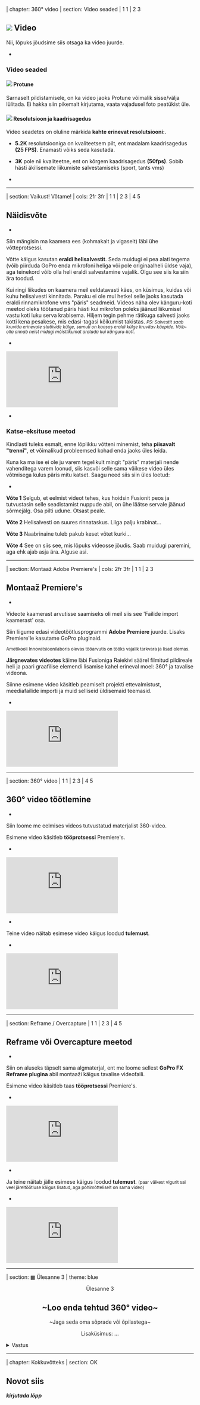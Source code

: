 
| chapter: 360° video
| section: Video seaded
| 1 1
| 2 3

## <img src="./img/icon-video-bg.svg" class="gopro-icon" /> Video 

Nii, lõpuks jõudsime siis otsaga ka video juurde. 

-

### Video seaded

#### <img src="./img/icon-protune.svg" class="gopro-icon" /> Protune 

Sarnaselt pildistamisele, on ka video jaoks Protune võimalik sisse/välja lülitada. Ei hakka siin pikemalt kirjutama, vaata vajadusel <f-link to="pildistamine">foto peatükist üle</f-link>.

#### <img src="./img/icon-resolution.svg" class="gopro-icon" /> Resolutsioon ja kaadrisagedus 

Video seadetes on oluline märkida **kahte erinevat resolutsiooni:**. 

- **5.2K** resolutsiooniga on kvaliteetsem pilt, ent madalam kaadrisagedus **(25 FPS)**. Enamasti võiks seda kasutada.
- **3K** pole nii kvaliteetne, ent on kõrgem kaadrisagedus **(50fps)**. Sobib hästi äkilisemate liikumiste salvestamiseks (sport, tants vms)

-



---








| section: Vaikust! Võtame!
| cols: 2fr 3fr
| 1 1
| 2 3
| 4 5

## Näidis&shy;võte

-

Siin mängisin ma kaamera ees (kohmakalt ja vigaselt) läbi ühe võtteprotsessi. 

Võtte käigus kasutan **eraldi helisalvestit**. Seda muidugi ei pea alati tegema (võib piirduda GoPro enda mikrofoni heliga või pole originaalheli üldse vaja), aga teinekord võib olla heli eraldi salvestamine vajalik. Olgu see siis ka siin ära toodud.

Kui ringi liikudes on kaamera meil eeldatavasti käes, on küsimus, kuidas või kuhu helisalvesti kinnitada. Paraku ei ole mul hetkel selle jaoks kasutada eraldi rinnamikrofone vms "päris" seadmeid. Videos näha olev känguru-koti meetod oleks töötanud päris hästi kui mikrofon poleks jäänud liikumisel vastu koti luku serva krabisema. Hiljem tegin pehme rätikuga salvesti jaoks kotti kena pesakese, mis edasi-tagasi kõikumist takistas. 
<small style="line-height:1.1">*PS: Salvestit saab kruvida erinevate statiivide külge, samuti on kaasas eraldi külge kruvitav käepide. Võib-olla annab neist midagi mõistlikumat aretada kui känguru-kott.*</small>

-

<div class="video-responsive">
    <iframe src="https://www.youtube.com/embed/4PuZISrZkZA" frameborder="0" allow="accelerometer; autoplay; encrypted-media; gyroscope; picture-in-picture" allowfullscreen ></iframe>
</div>

-

### Katse-eksituse meetod

Kindlasti tuleks esmalt, enne lõplikku võtteni minemist, teha **piisavalt "trenni"**, et võimalikud probleemsed kohad enda jaoks üles leida. 

Kuna ka ma ise ei ole ju varem tegelikult mingit "päris" materjali nende vahenditega varem loonud, siis kasvõi selle sama väikese video üles võtmisega kulus päris mitu katset. Saagu need siis siin üles loetud:

-

**Võte 1**
Selgub, et eelmist videot tehes, kus hoidsin Fusionit peos ja tutvustasin selle seadistamist nuppude abil, on ühe läätse servale jäänud sõrmejälg. Osa pilti udune. Otsast peale.

**Võte 2**
Helisalvesti on suures rinnataskus. Liiga palju krabinat...

**Võte 3**
Naabrinaine tuleb pakub keset võtet kurki...

**Võte 4**
See on siis see, mis lõpuks videosse jõudis. Saab muidugi paremini, aga ehk ajab asja ära. Alguse asi.

---







| section: Montaaž Adobe Premiere's
| cols: 2fr 3fr
| 1 1
| 2 3

## Montaaž Premiere's

-

Videote kaamerast arvutisse saamiseks oli meil siis see <f-link to="failide-import-kaamerast">'Failide import kaamerast'</f-link> osa. 

Siin liigume edasi videotöötlus&shy;programmi **Adobe Premiere** juurde. Lisaks Premiere'le kasutame <f-link to="https://community.gopro.com/t5/en/GoPro-FX-Reframe/ta-p/412890">GoPro pluginaid</f-link>. 

<small>Ametikooli Innovatsioonilaboris olevas tööarvutis on tööks vajalik tarkvara ja lisad olemas.</small>

**Järgnevates videotes** käime läbi Fusioniga Raiekivi säärel filmitud pildireale heli ja paari graafilise elemendi lisamise kahel erineval moel: 360° ja tavalise videona.

Siinne esimene video käsitleb peamiselt projekti ettevalmistust, meediafailide importi ja muid selliseid üldisemaid teemasid.

-

<div class="video-responsive">
    <iframe src="https://www.youtube.com/embed/vtBZx_P9DfM" frameborder="0" allow="accelerometer; autoplay; encrypted-media; gyroscope; picture-in-picture" allowfullscreen ></iframe>
</div>



---






| section: 360° video
| 1 1
| 2 3
| 4 5

## 360° video töötlemine

-

Siin loome me eelmises videos tutvustatud materjalist 360-video.

Esimene video käsitleb **tööprotsessi** Premiere's. 

-

<div class="video-responsive">
    <iframe src="https://www.youtube.com/embed/9c4yksDcAwI" frameborder="0" allow="accelerometer; autoplay; encrypted-media; gyroscope; picture-in-picture" allowfullscreen ></iframe>
</div>

-

Teine video näitab esimese video käigus loodud **tulemust**.

-

<div class="video-responsive">
    <iframe src="https://www.youtube.com/embed/tLMRm7z5Oxg" frameborder="0" allow="accelerometer; autoplay; encrypted-media; gyroscope; picture-in-picture" allowfullscreen ></iframe>
</div>

---



| section: Reframe / Overcapture
| 1 1
| 2 3
| 4 5

## Reframe või Overcapture meetod

-

Siin on aluseks täpselt sama algmaterjal, ent me loome sellest **GoPro FX Reframe plugina** abil montaaži käigus tavalise videofaili. 

Esimene video käsitleb taas **tööprotsessi** Premiere's. 

-

<div class="video-responsive">
    <iframe src="https://www.youtube.com/embed/5JLhFHjdz3w" frameborder="0" allow="accelerometer; autoplay; encrypted-media; gyroscope; picture-in-picture" allowfullscreen ></iframe>
</div>

-

Ja teine näitab jälle esimese käigus loodud **tulemust**. 
<small>(paar väikest vigurit sai veel järeltöötluse käigus lisatud, aga põhimõtteliselt on sama video)</small>

-

<div class="video-responsive">
    <iframe src="https://www.youtube.com/embed/gIoKlTHkqJk" frameborder="0" allow="accelerometer; autoplay; encrypted-media; gyroscope; picture-in-picture" allowfullscreen ></iframe>
</div>

---


| section: ▩ Ülesanne 3
| theme: blue



<center>

Ülesanne 3

## ~Loo enda tehtud 360° video~

~Jaga seda oma sõprade või õpilastega~

<f-hr style="width:100%; margin-top:5vh;" />


<f-inline>
    
Lisaküsimus: ...

<details style="text-align:left;">

<summary>Vastus</summary>

&nbsp;

- ...
- ,,, 
- :::

</details>

</f-inline>

</center>







---







| chapter: Kokkuvõtteks
| section: OK

## Novot siis

***kirjutada lõpp***

